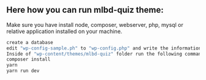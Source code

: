 Here how you can run mlbd-quiz theme: 
---
Make sure you have install node, composer, webserver, php, mysql or relative application installed on your machine.
```sh
create a database
edit "wp-config-sample.ph" to "wp-config.php" and write the information
Inside of "wp-content/themes/mlbd-quiz" folder run the following command
composer install
yarn
yarn run dev